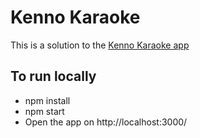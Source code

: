# Kenno Karaoke

This is a solution to the [Kenno Karaoke app](https://karaoke-app-rho.vercel.app/)

## To run locally

- npm install
- npm start
- Open the app on http://localhost:3000/

